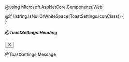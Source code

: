 @using Microsoft.AspNetCore.Components.Web

<div class="blazored-toast @ToastSettings.BaseClass @ToastSettings.AdditionalClasses">
    @if (!string.IsNullOrWhiteSpace(ToastSettings.IconClass))
    {
        <div class="blazored-toast-icon">
            <i class="@ToastSettings.IconClass" aria-hidden="true"></i>
        </div>
    }
    <div class="blazored-toast-body">
        <div class="blazored-toast-header">
            <h5 class="blazored-toast-heading">@ToastSettings.Heading</h5>
            <button class="blazored-toast-close" @onclick=@Close>
                <i aria-label="icon: close" class="blazored-toast-close-icon">
                    <svg viewBox="64 64 896 896" focusable="false" width="1em" height="1em" fill="currentColor" aria-hidden="true">
                        <path d="M563.8 512l262.5-312.9c4.4-5.2.7-13.1-6.1-13.1h-79.8c-4.7 0-9.2 2.1-12.3 5.7L511.6 449.8 295.1 191.7c-3-3.6-7.5-5.7-12.3-5.7H203c-6.8 0-10.5 7.9-6.1 13.1L459.4 512 196.9 824.9A7.95 7.95 0 0 0 203 838h79.8c4.7 0 9.2-2.1 12.3-5.7l216.5-258.1 216.5 258.1c3 3.6 7.5 5.7 12.3 5.7h79.8c6.8 0 10.5-7.9 6.1-13.1L563.8 512z">
                        </path>
                    </svg>
                </i>
            </button>
        </div>
        <p class="blazored-toast-message">@ToastSettings.Message</p>
    </div>
</div>
